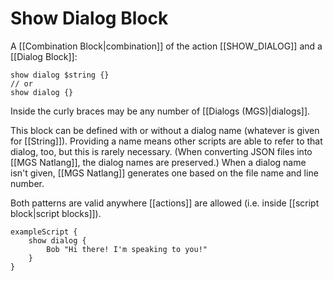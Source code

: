 # Show Dialog Block

A [[Combination Block|combination]] of the action [[SHOW_DIALOG]] and a [[Dialog Block]]:

```
show dialog $string {}
// or
show dialog {}
```

Inside the curly braces may be any number of [[Dialogs (MGS)|dialogs]].

This block can be defined with or without a dialog name (whatever is given for [[String]]). Providing a name means other scripts are able to refer to that dialog, too, but this is rarely necessary. (When converting JSON files into [[MGS Natlang]], the dialog names are preserved.) When a dialog name isn't given, [[MGS Natlang]] generates one based on the file name and line number.

Both patterns are valid anywhere [[actions]] are allowed (i.e. inside [[script block|script blocks]]).

```mgs
exampleScript {
	show dialog {
		Bob "Hi there! I'm speaking to you!"
	}
}
```
